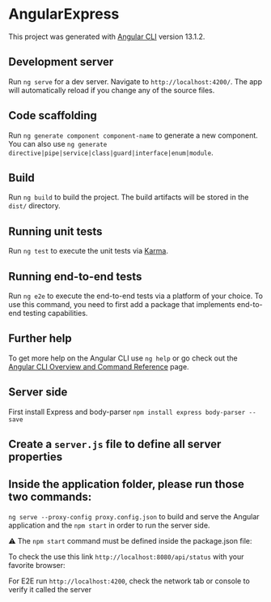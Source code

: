 # AngularExpress

This project was generated with [Angular CLI](https://github.com/angular/angular-cli) version 13.1.2.

## Development server

Run `ng serve` for a dev server. Navigate to `http://localhost:4200/`. The app will automatically reload if you change any of the source files.

## Code scaffolding

Run `ng generate component component-name` to generate a new component. You can also use `ng generate directive|pipe|service|class|guard|interface|enum|module`.

## Build

Run `ng build` to build the project. The build artifacts will be stored in the `dist/` directory.

## Running unit tests

Run `ng test` to execute the unit tests via [Karma](https://karma-runner.github.io).

## Running end-to-end tests

Run `ng e2e` to execute the end-to-end tests via a platform of your choice. To use this command, you need to first add a package that implements end-to-end testing capabilities.

## Further help

To get more help on the Angular CLI use `ng help` or go check out the [Angular CLI Overview and Command Reference](https://angular.io/cli) page.

## Server side

First install Express and body-parser
`npm install express body-parser --save`

## Create a `server.js` file to define all server properties

## Inside the application folder, please run those two commands:

`ng serve --proxy-config proxy.config.json`
to build and serve the Angular application and the `npm start` in order to run the server side.

⚠️ The `npm start` command must be defined inside the package.json file:

To check the use this link `http://localhost:8080/api/status` with your favorite browser:

For E2E run `http://localhost:4200`, check the network tab or console to verify it called the server
